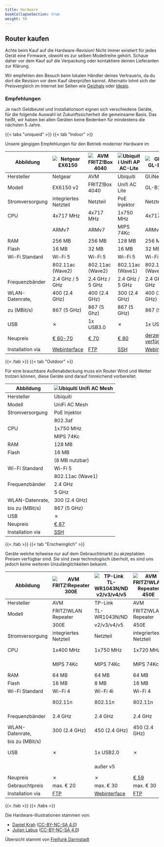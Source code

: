 ```yaml
---
title: Hardware
bookCollapseSection: true
weight: 50
---
```


## Router kaufen

Achte beim Kauf auf die Hardware-Revision!
Nicht immer existiert für jedes Gerät eine Firmware, obwohl es zur
selben Modellreihe gehört.
Schaue daher vor dem Kauf auf die Verpackung oder kontaktiere deinen
Lieferanten zur Klärung.

Wir empfehlen den Besuch beim lokalen Händler deines Vertrauens, da du
dort die Revision vor dem Kauf überprüfen kannst. Alternativ lohnt sich
der Preisvergleich im Internet bei Seiten wie
[Geizhals](https://geizhals.de/) oder [Idealo](https://www.idealo.de/).

### Empfehlungen

Je nach Geldbeutel und Installationsort eignen sich verschiedene Geräte,
für die folgende Auswahl ist Zukunftssicherheit die gemeinsame Basis.
Das heißt, wir haben bei allen Geräten keine Bedenken für mindestens die
nächsten 5 Jahre.

{{< tabs "uniqueid" >}}
{{< tab "Indoor" >}} 

Unsere gängigen Empfehlungen für den Betrieb moderner Hardware im

| Abbildung  | ![Netgear EX6150](/hardware/ex6150v2.svg) | ![AVM FRITZ!Box 4040](/hardware/fritz4040.svg) | ![Ubiquiti Unifi AP AC-Lite](/hardware/unifi_ac_lite.svg) | ![GL.iNet GL-B1300](/hardware/gl-b1300.svg) |
| ----------      | -------------         | -------------    | -------------    | -------------    |
| Hersteller      |  Netgear              |  AVM             |  Ubiquiti        |    Gl.iNet       |        
| Modell          | EX6150 v2             | FRITZ!Box 4040   | Unifi AC Lite    | GL-B1300         |            
| Stromversorgung | integriertes Netzteil | Netzteil         | PoE Injektor     | Netzteil         |
| CPU             | 4x717 MHz             | 4x717 MHz        | 1x750 MHz        | 4x717 MHz        |
|                 | ARMv7                 | ARMv7            | MIPS 74Kc        | ARMv7            |
| RAM             | 256 MB                | 256 MB           | 128 MB           | 256 MB           |
| Flash           | 16 MB                 | 32 MB            | 16 MB            | 32 MB            |
| Wi-Fi Standard  | Wi-Fi 5               | Wi-Fi 5          | Wi-Fi 5          | Wi-Fi 5          |
|                 | 802.11ac (Wave2)      | 802.11ac (Wave2) | 802.11ac (Wave1) | 802.11ac (Wave2) |
| Frequenzbänder  | 2.4 GHz / 5 GHz       | 2.4 GHz / 5 GHz  | 2.4 GHz / 5 GHz  | 2.4 GHz / 5 GHz  |
| WLAN-Datenrate, | 400 (2.4 GHz)         | 400 (2.4 GHz)    | 300 (2.4 GHz)    | 400 (2.4 GHz)    | 
| zu (MBit/s)     | 867 (5 GHz)           | 867 (5 Ghz)      | 867 (5 GHz)      | 867 (5 GHz)      |
| USB             |      ✗                | 1x USB3.0        |      ✗           | 1x USB3.0        |
| Neupreis        | [€ 60-70](https://geizhals.de/netgear-wi-fi-range-extender-ex6150-ex6150-100pes-a1232062.html) | [€ 70](https://geizhals.de/avm-fritz-box-4040-20002763-a1501050.html) | [€ 80](https://geizhals.de/ubiquiti-unifi-ap-ac-lite-uap-ac-lite-a1325765.html) | [derzeit nicht verfügbar](https://smile.amazon.de/dp/B079FJKZV8/) |     
|Installation via | [Webinterface](https://git.openwrt.org/?p=openwrt/openwrt.git;a=commit;h=970f1914be3f299fb302ca74a214589397000858) | [FTP](https://fritz-tools.readthedocs.io/de/latest/flashing/general.html) | [SSH](https://forum.darmstadt.freifunk.net/t/unifi-ap-erstinstallation/790) | [Webinterface](https://git.openwrt.org/?p=openwrt/openwrt.git;a=commit;h=04d3308b6248ef21a6f0bc3378b342906c2d2865) |

{{< /tab >}}
{{< tab "Outdoor" >}} 

Für eine brauchbare Außenabdeckung muss ein Router Wind und Wetter
trotzen können, diese Geräte sind darauf hinreichend vorbereitet.

| Abbildung         |![Ubiquiti Unifi AC Mesh](/hardware/unifi_ac_mesh.svg) | 
| ----------------- | --------------- |
| Hersteller        |Ubiquiti         |
| Modell            |UniFi AC Mesh    |
| Stromversorgung   |PoE Injektor     |
|                   |802.3af          |
| CPU               |1x750 MHz        |
|                   |MIPS 74Kc        |
| RAM               |128 MB           |
| Flash             |16 MB            |
|                   |(8 MB nutzbar)   |
| Wi-Fi Standard    |Wi-Fi 5          |
|                   |802.11ac (Wave1) |
| Frequenzbänder    |2.4 GHz          |
|                   |5 GHz            |
| WLAN-Datenrate,   |300 (2.4 GHz)    |
| bis zu (MBit/s)   |867 (5 GHz)      |
| USB               |✗                |
| Neupreis          |[€ 87](https://geizhals.de/ubiquiti-unifi-ac-mesh-uap-ac-m-a1547488.html)    | 
| Installation via  |[SSH](https://forum.darmstadt.freifunk.net/t/unifi-ap-erstinstallation/790)  |                                              
{{< /tab >}}
{{< tab "Erschwinglich" >}} 

Geräte welche teilweise nur auf dem Gebrauchtmarkt zu akzeptablen
Preisen verfügbar sind. Sie sind zwar technologisch überholt, es sind
uns jedoch keine weiteren Unzulänglichkeiten bekannt.

| Abbildung        | ![AVM FRITZ!Repeater 300E](/hardware/fritz450e.svg) | ![TP-Link TL-WR1043N/ND v2/v3/v4/v5](/hardware/wr1043nd.svg) | ![AVM FRITZ!WLAN Repeater 450E](/hardware/fritz450e.svg) | ![Netgear R6120](/hardware/netgear-r6120.svg) | ![AVM FRITZ!Box 4020](/hardware/fritz4020.svg) | 
| ---------------- | ------------------- | -------------- | ------------------  | ----------------  | ------------------- |
| Hersteller       | AVM                 | TP-Link        | AVM                 | Netgear           | AVM                 |
| Modell           | FRITZ!WLAN Repeater | TL-WR1043N/ND  | FRITZ!WLAN Repeater | R6120             | FRITZ!Box 4020      |
|                  | 300E                | v2/v3/v4/v5    | 450E                |                   |                     |
| Stromversorgung  | integriertes Netzteil | Netzteil     | integriertes Netzteil | Netzteil        | Netzteil            |
| CPU              | 1x400 MHz           | 1x750 MHz      | 1x720 MHz           | 1x580 MHz         | 1x750 MHz           |
|                  | MIPS 74Kc           | MIPS 74Kc      | MIPS 74Kc           | MIPS 74Kc         | MIPS 74Kc           |
| RAM              | 64 MB               | 64 MB          | 64 MB               | 64 MB             | 128 MB              |
| Flash            | 16 MB               | 8 MB           | 16 MB               | 16 MB             | 16 MB               |
| Wi-Fi Standard   | Wi-Fi 4             | Wi-Fi 4i       | Wi-Fi 4             | Wi-Fi 5           | Wi-Fi 4             |
|                  | 802.11n             | 802.11n        | 802.11n             | 802.11ac (Wave 1) | 802.11n             |
| Frequenzbänder   | 2.4 GHz             | 2.4 GHz        | 2.4 GHz             | 2.4 GHz / 5 GHz   | 2.4 GHz             |
| WLAN-Datenrate,  | 300 (2.4 GHz)       | 450 (2.4 GHz)  | 450 (2.4 GHz)       | 300 (2.4 GHz)     | 450 (2.4 GHz)       |
| bis zu (MBit/s)  |                     |                |                     | 866 (5 GHz)       |                     |
| USB              | ✗                   | 1x USB2.0      | ✗                   | 1x USB2.0         | (1x USB2.0)         |
|                  |                     | außer v5       |                     |                   | nicht unterstützt   |
| Neupreis         | ✗                   | ✗              | [€ 59](https://geizhals.de/avm-fritz-wlan-repeater-450e-20002589-a1065058.html) | [€ 37](https://geizhals.de/netgear-r6120-r6120-100pes-a1624501.html) | [€ 45](https://geizhals.de/avm-fritz-box-4020-20002713-a1244179.html) |
| Gebrauchtpreis   | max. € 20           | max. € 30      | max. € 30           | max. € 35         | max. € 30           |
| Installation via | [FTP](https://fritz-tools.readthedocs.io/de/latest/flashing/general.html) | [Webinterface](https://darmstadt.freifunk.net/mitmachen/router-einrichten/) | [FTP](https://fritz-tools.readthedocs.io/de/latest/flashing/general.html) | [Webinterface](https://darmstadt.freifunk.net/mitmachen/router-einrichten/) | [FTP](https://fritz-tools.readthedocs.io/de/latest/flashing/general.html) |
{{< /tab >}}
{{< /tabs >}}

  
Die Hardware-Illustrationen stammen von:

-   [Daniel
    Krah](https://github.com/Moorviper/Freifunk-Router-Anleitungen)
    ([CC-BY-NC-SA
    4.0](https://creativecommons.org/licenses/by-nc-sa/4.0/))
-   [Julian Labus](https://github.com/belzebub40k/router-pics)
    ([CC-BY-NC-SA
    4.0](http://creativecommons.org/licenses/by-nc-sa/4.0/))

Übersicht stammt von [Freifunk Darmstadt](https://darmstadt.freifunk.net/mitmachen/unterstuetzte-geraete/)
